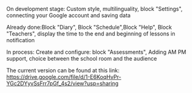 On development stage: Custom style, multilinguality, block "Settings", connecting your Google account and saving data

Already done:Block "Diary", Block "Schedule",Block "Help", Block "Teachers", display the time to the end and beginning of lessons in notification

In process: Create and configure: 
block "Assessments", Adding AM PM support, choice between the school room and the audience

The current version can be found at this link: https://drive.google.com/file/d/1-E6KoqHvPr-YGc2DYyvSsFrr7pGf_4s2/view?usp=sharing
